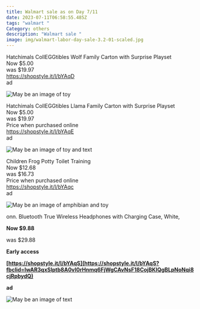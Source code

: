 ```yaml
---
title: Walmart sale as on Day 7/11
date: 2023-07-11T06:58:55.485Z
tags: "walmart "
Category: others
description: "Walmart sale "
image: img/walmart-labor-day-sale-3.2-01-scaled.jpg
---
```

<!--StartFragment-->

Hatchimals CollEGGtibles Wolf Family Carton with Surprise Playset\
Now $5.00\
was $19.97\
<https://shopstyle.it/l/bYAqD>\
ad

<!--EndFragment-->

![May be an image of toy](https://scontent.fccu31-1.fna.fbcdn.net/v/t39.30808-6/358428074_2960444244087106_2549822377096508210_n.jpg?_nc_cat=108&ccb=1-7&_nc_sid=5cd70e&_nc_ohc=P7QdPizwNkQAX9O8RwZ&_nc_ht=scontent.fccu31-1.fna&oh=00_AfBXxdovorFOjiaKhiHFDtU80gJHGjLwWD-l_8QyVFMW9w&oe=64B2B701)

<!--EndFragment-->

Hatchimals CollEGGtibles Llama Family Carton with Surprise Playset\
Now $5.00\
was $19.97\
Price when purchased online\
<https://shopstyle.it/l/bYAqE>\
ad

<!--EndFragment-->

![May be an image of toy and text](https://scontent.fccu31-1.fna.fbcdn.net/v/t39.30808-6/359060206_2960444440753753_1052160743370189710_n.jpg?_nc_cat=110&ccb=1-7&_nc_sid=5cd70e&_nc_ohc=IliIYAXSknMAX8sQ4nO&_nc_ht=scontent.fccu31-1.fna&oh=00_AfB4Ql3roY4RBloZEb-ucXTLpMWT1cCduR5tr2mtflS-Kw&oe=64B24F97)

<!--EndFragment-->

Children Frog Potty Toilet Training\
Now $12.68\
was $16.73\
Price when purchased online\
<https://shopstyle.it/l/bYAqc>\
ad

<!--EndFragment-->

![May be an image of amphibian and toy](https://scontent.fccu31-1.fna.fbcdn.net/v/t39.30808-6/358447920_2960445867420277_7706545220005060763_n.jpg?stp=dst-jpg_p526x296&_nc_cat=101&ccb=1-7&_nc_sid=5cd70e&_nc_ohc=uZAiEA_VGowAX-TfxQB&_nc_ht=scontent.fccu31-1.fna&oh=00_AfCqD0rEoit6aIJRVR9fLYaU2fEb2ebnGBOYOV7rNw-0HA&oe=64B1D987)

<!--EndFragment-->

onn. Bluetooth True Wireless Headphones with Charging Case, White,

**Now $9.88**

was $29.88

**Early access**

**[https://shopstyle.it/l/bYAqS](https://shopstyle.it/l/bYAqS?fbclid=IwAR3qxSlptb8A0vI0rHnmq6FjWgCAvNsF18CojBKIQgBLpNoNqi8cjRpbydQ)**

**ad**

<!--StartFragment-->

![May be an image of text](https://scontent.fccu31-1.fna.fbcdn.net/v/t39.30808-6/359525241_2960446780753519_8720580735692135545_n.jpg?stp=dst-jpg_p526x296&_nc_cat=102&ccb=1-7&_nc_sid=5cd70e&_nc_ohc=ILtvtvTKTAMAX_8Pcbr&_nc_ht=scontent.fccu31-1.fna&oh=00_AfAj8TXBlsyB4R5c54esP5oh_mHGXRfeQb_-nb60_g5mRg&oe=64B149A5)

<!--EndFragment-->